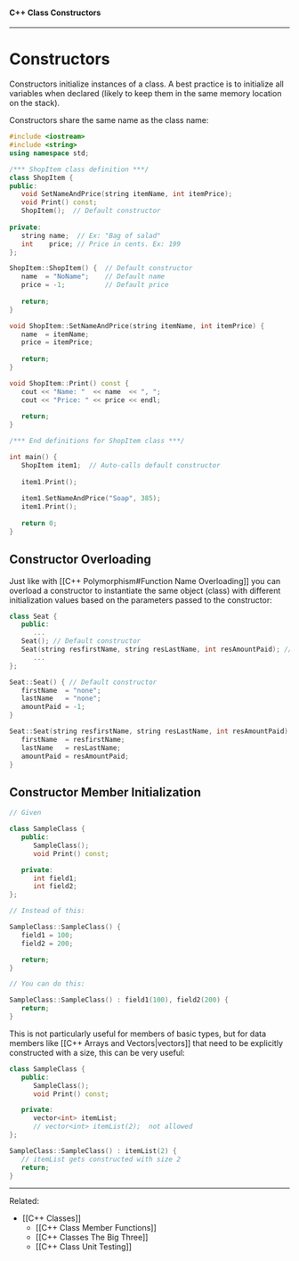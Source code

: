 #### C++ Class Constructors

---

# Constructors

Constructors initialize instances of a class. A best practice is to initialize all variables when declared (likely to keep them in the same memory location on the stack). 

Constructors share the same name as the class name:

```cpp
#include <iostream>
#include <string>
using namespace std;

/*** ShopItem class definition ***/
class ShopItem {
public:
   void SetNameAndPrice(string itemName, int itemPrice);
   void Print() const;
   ShopItem();  // Default constructor
   
private:
   string name;  // Ex: "Bag of salad"
   int    price; // Price in cents. Ex: 199
};

ShopItem::ShopItem() {  // Default constructor
   name  = "NoName";    // Default name
   price = -1;          // Default price
   
   return;
}

void ShopItem::SetNameAndPrice(string itemName, int itemPrice) {
   name  = itemName;
   price = itemPrice;
   
   return;
}

void ShopItem::Print() const {
   cout << "Name: "  << name  << ", ";
   cout << "Price: " << price << endl;
   
   return;
}

/*** End definitions for ShopItem class ***/

int main() {
   ShopItem item1;  // Auto-calls default constructor
   
   item1.Print();
   
   item1.SetNameAndPrice("Soap", 385);
   item1.Print();
   
   return 0;
}
```

## Constructor Overloading

Just like with  [[C++ Polymorphism#Function Name Overloading]] you can overload a constructor to instantiate the same object (class) with different initialization values based on the parameters passed to the constructor:

```cpp
class Seat {
   public:
      ...
   Seat(); // Default constructor
   Seat(string resfirstName, string resLastName, int resAmountPaid); // Second constructor
      ...
};

Seat::Seat() { // Default constructor
   firstName  = "none";
   lastName   = "none";
   amountPaid = -1;
}

Seat::Seat(string resfirstName, string resLastName, int resAmountPaid) { // Second constructor
   firstName  = resfirstName;
   lastName   = resLastName;
   amountPaid = resAmountPaid;
}
```

## Constructor Member Initialization

```cpp
// Given

class SampleClass {
   public:
      SampleClass();
      void Print() const;

   private:
      int field1;
      int field2;
};

// Instead of this:

SampleClass::SampleClass() {
   field1 = 100;
   field2 = 200;

   return;
}

// You can do this:

SampleClass::SampleClass() : field1(100), field2(200) {
   return;
}
```

This is not particularly useful for members of basic types, but for data members like [[C++ Arrays and Vectors|vectors]] that need to be explicitly constructed with a size, this can be very useful:

```cpp
class SampleClass {
   public:
      SampleClass();
      void Print() const;

   private:
      vector<int> itemList; 
      // vector<int> itemList(2);  not allowed
};

SampleClass::SampleClass() : itemList(2) {
   // itemList gets constructed with size 2
   return;
}
```

---

Related: 
- [[C++ Classes]]
	- [[C++ Class Member Functions]]
	- [[C++ Classes The Big Three]]
	- [[C++ Class Unit Testing]]
